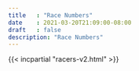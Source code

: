 ```yaml
---
title   : "Race Numbers"
date    : 2021-03-20T21:09:00-08:00
draft   : false
description: "Race Numbers"
---
```


{{< incpartial "racers-v2.html" >}}
